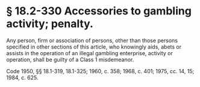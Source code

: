 # § 18.2-330 Accessories to gambling activity; penalty.

<p>Any person, firm or association of persons, other than those persons specified in other sections of this article, who knowingly aids, abets or assists in the operation of an illegal gambling enterprise, activity or operation, shall be guilty of a Class 1 misdemeanor.</p><p>Code 1950, §§ 18.1-319, 18.1-325; 1960, c. 358; 1968, c. 401; 1975, cc. 14, 15; 1984, c. 625.</p>